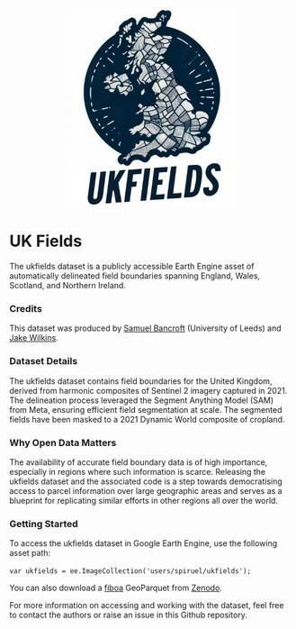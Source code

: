 <p align="center">
  <img src="ukfields.jpeg" alt="ukfieldslogo" width="300"/>
</p>

# UK Fields

The ukfields dataset is a publicly accessible Earth Engine asset of automatically delineated field boundaries spanning England, Wales, Scotland, and Northern Ireland. 

### Credits
This dataset was produced by [Samuel Bancroft](https://github.com/Spiruel) (University of Leeds) and [Jake Wilkins](https://github.com/jakenotjay).

### Dataset Details
The ukfields dataset contains field boundaries for the United Kingdom, derived from harmonic composites of Sentinel 2 imagery captured in 2021. The delineation process leveraged the Segment Anything Model (SAM) from Meta, ensuring efficient field segmentation at scale. The segmented fields have been masked to a 2021 Dynamic World composite of cropland.

### Why Open Data Matters
The availability of accurate field boundary data is of high importance, especially in regions where such information is scarce. Releasing the ukfields dataset and the associated code is a step towards democratising access to parcel information over large geographic areas and serves as a blueprint for replicating similar efforts in other regions all over the world.

### Getting Started
To access the ukfields dataset in Google Earth Engine, use the following asset path:

`var ukfields = ee.ImageCollection('users/spiruel/ukfields');`

You can also download a [fiboa](https://fiboa.org/) GeoParquet from [Zenodo]([https://gws-access.jasmin.ac.uk/public/sensecdt/eesjb/ukfields.gpkg](https://zenodo.org/records/11110206)).

For more information on accessing and working with the dataset, feel free to contact the authors or raise an issue in this Github repository.
